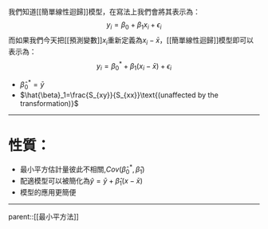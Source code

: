我們知道[[簡單線性迴歸]]模型，在寫法上我們會將其表示為：
$$
y_i=\beta_0+\beta_1x_i+\epsilon_i
$$
而如果我們今天把[[預測變數]]$x_i$重新定義為$x_i-\bar{x}$，[[簡單線性迴歸]]模型即可以表示為：
$$
y_i=\beta_0^*+\beta_1(x_i-\bar{x})+\epsilon_i
$$
- $\hat{\beta}_0^*=\bar{y}$
- $\hat{\beta}_1=\frac{S_{xy}}{S_{xx}}\text{(unaffected by the transformation)}$
- - -
# 性質：

- 最小平方估計量彼此不相關,$Cov(\hat{\beta}_0^*,\hat{\beta}_1)$
- 配適模型可以被簡化為$\hat{y}=\bar{y}+\hat{\beta}_1(x-\bar{x})$
- 模型的應用更簡便
- - -
parent::[[最小平方法]]